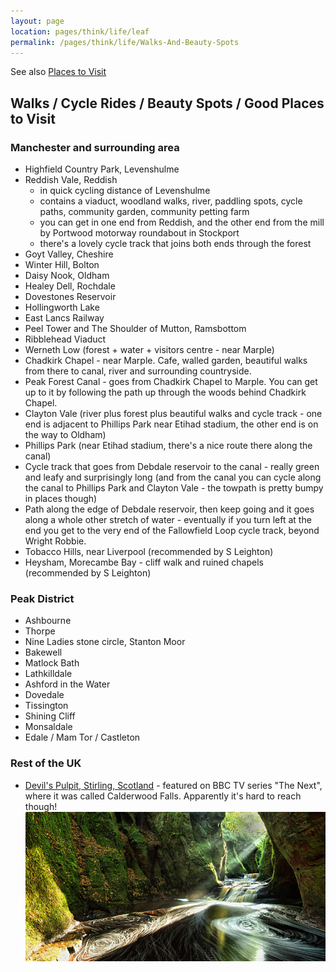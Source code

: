 ```yaml
---
layout: page
location: pages/think/life/leaf
permalink: /pages/think/life/Walks-And-Beauty-Spots
---
```


See also [Places to Visit](/pages/think/life/Places-To-Visit)

## Walks / Cycle Rides / Beauty Spots / Good Places to Visit

### Manchester and surrounding area

- Highfield Country Park, Levenshulme
- Reddish Vale, Reddish
    - in quick cycling distance of Levenshulme
    - contains a viaduct, woodland walks, river, paddling spots, cycle paths, community garden, community petting farm
    - you can get in one end from Reddish, and the other end from the mill by Portwood motorway roundabout in Stockport
    - there's a lovely cycle track that joins both ends through the forest
- Goyt Valley, Cheshire
- Winter Hill, Bolton
- Daisy Nook, Oldham
- Healey Dell, Rochdale
- Dovestones Reservoir
- Hollingworth Lake
- East Lancs Railway
- Peel Tower and The Shoulder of Mutton, Ramsbottom
- Ribblehead Viaduct
- Werneth Low (forest + water + visitors centre - near Marple)
- Chadkirk Chapel - near Marple. Cafe, walled garden, beautiful walks from there to canal, river and surrounding countryside.
- Peak Forest Canal - goes from Chadkirk Chapel to Marple. You can get up to it by following the path up through the woods behind Chadkirk Chapel.
- Clayton Vale (river plus forest plus beautiful walks and cycle track - one end is adjacent to Phillips Park near Etihad stadium, the other end is on the way to Oldham)
- Phillips Park (near Etihad stadium, there's a nice route there along the canal)
- Cycle track that goes from Debdale reservoir to the canal - really green and leafy and surprisingly long (and from the canal you can cycle along the canal to Phillips Park and Clayton Vale - the towpath is pretty bumpy in places though)
- Path along the edge of Debdale reservoir, then keep going and it goes along a whole other stretch of water - eventually if you turn left at the end you get to the very end of the Fallowfield Loop cycle track, beyond Wright Robbie.
- Tobacco Hills, near Liverpool (recommended by S Leighton)
- Heysham, Morecambe Bay - cliff walk and ruined chapels (recommended by S Leighton)

### Peak District

- Ashbourne
- Thorpe
- Nine Ladies stone circle, Stanton Moor
- Bakewell
- Matlock Bath
- Lathkilldale
- Ashford in the Water
- Dovedale
- Tissington
- Shining Cliff
- Monsaldale
- Edale / Mam Tor / Castleton 


### Rest of the UK

- [Devil's Pulpit, Stirling, Scotland](https://www.atlasobscura.com/places/devils-pulpit) - featured on BBC TV series "The Next", where it was called Calderwood Falls. Apparently it's hard to reach though!
![Devil's Pulpit](/resources/images/devils-pulpit-waterfall.jpg)
